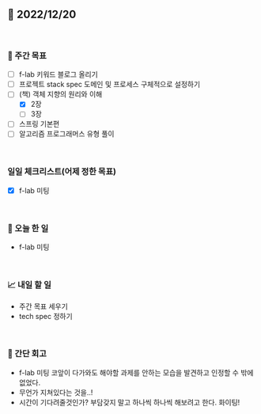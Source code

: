 ## 📅 2022/12/20

<br/>

### 🏹 주간 목표

- [ ] f-lab 키워드 블로그 올리기
- [ ] 프로젝트 stack spec 도메인 및 프로세스 구체적으로 설정하기
- [ ] (책) 객체 지향의 원리와 이해
  - [x] 2장
  - [ ] 3장
- [ ] 스프링 기본편
- [ ] 알고리즘 프로그래머스 유형 풀이

<br/>

### 일일 체크리스트(어제 정한 목표)

- [x] f-lab 미팅

<br/>

### 💯 오늘 한 일

- f-lab 미팅

<br/>

### 📈 내일 할 일

- 주간 목표 세우기
- tech spec 정하기

<br/>

### 🧐 간단 회고

- f-lab 미팅 코앞이 다가와도 해야할 과제를 안하는 모습을 발견하고 인정할 수 밖에 없었다.
- 무언가 지쳐있다는 것을..!
- 시간이 기다려줄것인가? 부담갖지 말고 하나씩 하나씩 해보려고 한다. 화이팅!
